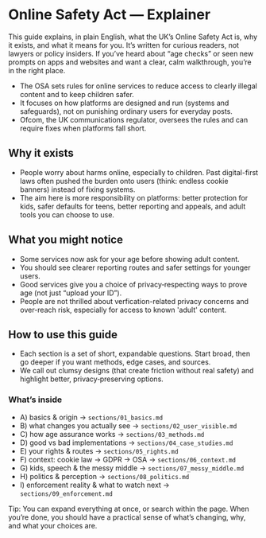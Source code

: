 # Online Safety Act — Explainer

This guide explains, in plain English, what the UK’s Online Safety Act is, why it exists, and what it means for you. It’s written for curious readers, not lawyers or policy insiders. If you’ve heard about “age checks” or seen new prompts on apps and websites and want a clear, calm walkthrough, you’re in the right place.

- The OSA sets rules for online services to reduce access to clearly illegal content and to keep children safer.
- It focuses on how platforms are designed and run (systems and safeguards), not on punishing ordinary users for everyday posts.
- Ofcom, the UK communications regulator, oversees the rules and can require fixes when platforms fall short.

## Why it exists
- People worry about harms online, especially to children. Past digital-first laws often pushed the burden onto users (think: endless cookie banners) instead of fixing systems.
- The aim here is more responsibility on platforms: better protection for kids, safer defaults for teens, better reporting and appeals, and adult tools you can choose to use.

## What you might notice
- Some services now ask for your age before showing adult content.
- You should see clearer reporting routes and safer settings for younger users.
- Good services give you a choice of privacy‑respecting ways to prove age (not just “upload your ID”).
- People are not thrilled about verfication-related privacy concerns and over-reach risk, especially for access to known 'adult' content.

## How to use this guide
- Each section is a set of short, expandable questions. Start broad, then go deeper if you want methods, edge cases, and sources.
- We call out clumsy designs (that create friction without real safety) and highlight better, privacy‑preserving options.

### What’s inside
- A) basics & origin → `sections/01_basics.md`
- B) what changes you actually see → `sections/02_user_visible.md`
- C) how age assurance works → `sections/03_methods.md`
- D) good vs bad implementations → `sections/04_case_studies.md`
- E) your rights & routes → `sections/05_rights.md`
- F) context: cookie law → GDPR → OSA → `sections/06_context.md`
- G) kids, speech & the messy middle → `sections/07_messy_middle.md`
- H) politics & perception → `sections/08_politics.md`
- I) enforcement reality & what to watch next → `sections/09_enforcement.md`

Tip: You can expand everything at once, or search within the page. When you’re done, you should have a practical sense of what’s changing, why, and what your choices are.
